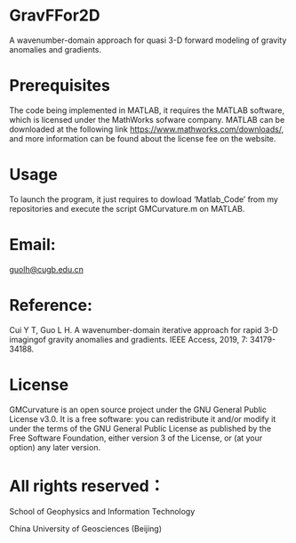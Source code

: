 # GravFFor2D

A wavenumber-domain approach for quasi 3-D forward modeling of gravity anomalies and gradients.

# Prerequisites

The code being implemented in MATLAB, it requires the MATLAB software, which is licensed under the MathWorks sofware company. MATLAB can be downloaded at the following link https://www.mathworks.com/downloads/, and more information can be found about the license fee on the website.

# Usage

To launch the program, it just requires to dowload ‘Matlab_Code’ from my repositories and execute the script GMCurvature.m on MATLAB. 

# Email:

guolh@cugb.edu.cn

# Reference: 

Cui Y T, Guo L H. A wavenumber-domain iterative approach for rapid 3-D imagingof gravity anomalies and gradients. IEEE Access, 2019, 7: 34179-34188.

# License

GMCurvature is an open source project under the GNU General Public License v3.0. It is a free software: you can redistribute it and/or modify it under the terms of the GNU General Public License as published by the Free Software Foundation, either version 3 of the License, or (at your option) any later version.

# All rights reserved：

School of Geophysics and Information Technology

China University of Geosciences (Beijing)
